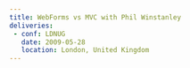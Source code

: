```yaml
---
title: WebForms vs MVC with Phil Winstanley
deliveries:
 - conf: LDNUG
   date: 2009-05-28
   location: London, United Kingdom
---
```

